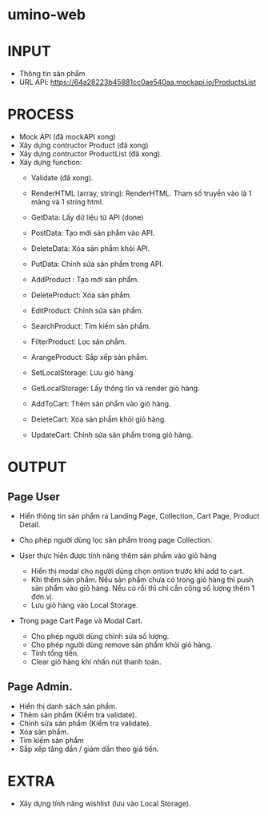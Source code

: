# umino-web
# INPUT
- Thông tin sản phẩm
- URL API: https://64a28223b45881cc0ae540aa.mockapi.io/ProductsList

# PROCESS
- Mock API (đã mockAPI xong)
- Xây dựng contructor Product (đã xong)
- Xây dựng contructor ProductList (đã xong).
- Xây dựng function:
    + Validate (đã xong).
    + RenderHTML (array, string): RenderHTML. Tham số truyền vào là 1 mảng và 1 string html.
    
    + GetData: Lấy dữ liệu từ API (done)
    + PostData: Tạo mới sản phẩm vào API.
    + DeleteData: Xóa sản phẩm khỏi API.
    + PutData: Chỉnh sửa sản phẩm trong API.

    + AddProduct : Tạo mới sản phẩm.
    + DeleteProduct: Xóa sản phẩm.
    + EditProduct: Chỉnh sửa sản phẩm.
    + SearchProduct: Tìm kiếm sản phẩm.
    + FilterProduct: Lọc sản phẩm.
    + ArangeProduct: Sắp xếp sản phẩm.
    
    + SetLocalStorage: Lưu giỏ hàng.
    + GetLocalStorage: Lấy thông tin và render giỏ hàng.
    
    + AddToCart: Thêm sản phẩm vào giỏ hàng.
    + DeleteCart: Xóa sản phẩm khỏi giỏ hàng.
    + UpdateCart: Chỉnh sửa sản phẩm trong giỏ hàng.

# OUTPUT
## Page User
- Hiển thông tin sản phẩm ra Landing Page, Collection, Cart Page, Product Detail.
- Cho phép người dùng lọc sản phẩm trong page Collection.

- User thực hiện được tính năng thêm sản phẩm vào giỏ hàng 
    + Hiển thị modal cho người dùng chọn ontion trước khi add to cart.
    + Khi thêm sản phẩm. Nếu sản phẩm chưa có trong giỏ hàng thì push sản phẩm vào giỏ hàng. Nếu có rồi thì chỉ cần cộng số lượng thêm 1 đơn vị.
    + Lưu giỏ hàng vào Local Storage.

- Trong page Cart Page và Modal Cart. 
    + Cho phép người dùng chỉnh sửa số lượng.
    + Cho phép người dùng remove sản phẩm khỏi giỏ hàng.
    + Tính tổng tiền.
    + Clear giỏ hàng khi nhấn nút thanh toán.

## Page Admin.
- Hiển thị danh sách sản phẩm.
- Thêm sản phẩm (Kiểm tra validate).
- Chỉnh sửa sản phẩm (Kiểm tra validate).
- Xóa sản phẩm.
- Tìm kiếm sản phẩm
- Sắp xếp tăng dần / giảm dần theo giá tiền.

# EXTRA
- Xây dựng tính năng wishlist (lưu vào Local Storage).


